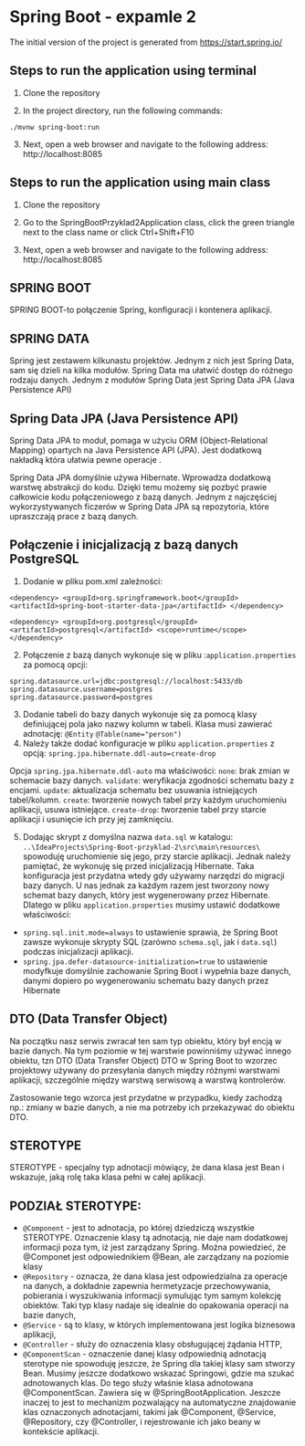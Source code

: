 # Spring Boot - expamle 2

The initial version of the project is generated from https://start.spring.io/

## Steps to run the application using terminal

1. Clone the repository
 
2. In the project directory, run the following commands:

`./mvnw spring-boot:run` 

3. Next, open a web browser and navigate to the following address: http://localhost:8085

## Steps to run the application using main class

1. Clone the repository

2. Go to the SpringBootPrzyklad2Application class, click the green triangle next to the class name or click Ctrl+Shift+F10

3. Next, open a web browser and navigate to the following address: http://localhost:8085


## SPRING BOOT
SPRING BOOT-to połączenie Spring, konfiguracji i kontenera aplikacji. 

## SPRING DATA
Spring jest zestawem kilkunastu projektów. Jednym z nich jest Spring Data, sam się dzieli na kilka modułów. Spring Data ma ułatwić dostęp do różnego rodzaju danych.
Jednym z modułów Spring Data jest Spring Data JPA (Java Persistence API)



## Spring Data JPA (Java Persistence API)
Spring Data JPA to moduł, pomaga w użyciu ORM (Object-Relational Mapping) opartych na Java Persistence API (JPA). Jest dodatkową nakładką która ułatwia pewne operacje .

Spring Data JPA domyślnie używa Hibernate. Wprowadza dodatkową warstwę abstrakcji do kodu.
Dzięki temu możemy się pozbyć prawie całkowicie kodu połączeniowego z bazą danych.
Jednym z najczęściej wykorzystywanych ficzerów w Spring Data JPA są repozytoria, które upraszczają prace z bazą danych.

## Połączenie i inicjalizacją z bazą danych PostgreSQL

1. Dodanie w pliku pom.xml zależności:
 
  `<dependency>
       <groupId>org.springframework.boot</groupId>
       <artifactId>spring-boot-starter-data-jpa</artifactId>
   </dependency>`

  `<dependency>
   		<groupId>org.postgresql</groupId>
   		<artifactId>postgresql</artifactId>
   		<scope>runtime</scope>
   </dependency>`

2. Połączenie  z bazą danych wykonuje się w pliku :`application.properties` za pomocą opcji:

`spring.datasource.url=jdbc:postgresql://localhost:5433/db`
`spring.datasource.username=postgres`
`spring.datasource.password=postgres`

3. Dodanie tabeli do bazy danych wykonuje się za pomocą klasy definiującej pola jako nazwy kolumn w tabeli. Klasa musi zawierać adnotację:
   `@Entity`
   `@Table(name="person")`
4. Należy także dodać konfiguracje w pliku `application.properties` z opcją:
`spring.jpa.hibernate.ddl-auto=create-drop`
 
Opcja `spring.jpa.hibernate.ddl-auto` ma właściwości:
`none`: brak zmian w schemacie bazy danych.
`validate`: weryfikacja zgodności schematu bazy z encjami.
`update`: aktualizacja schematu bez usuwania istniejących tabel/kolumn.
`create`: tworzenie nowych tabel przy każdym uruchomieniu aplikacji, usuwa istniejące.
`create-drop`: tworzenie tabel przy starcie aplikacji i usunięcie ich przy jej zamknięciu.

5. Dodając skrypt z domyślna nazwa `data.sql` w katalogu: 
`..\IdeaProjects\Spring-Boot-przyklad-2\src\main\resources\`
spowoduję uruchomienie się jego, przy starcie aplikacji.
Jednak należy pamiętać, że wykonuję się przed inicjalizacją Hibernate. Taka konfiguracja jest przydatna wtedy gdy używamy narzędzi do migracji bazy danych.
U nas jednak za każdym razem jest tworzony nowy schemat bazy danych, który jest wygenerowany przez Hibernate.
Dlatego w pliku `application.properties` musimy ustawić dodatkowe właściwości:
- `spring.sql.init.mode=always` 
to ustawienie sprawia, że Spring Boot zawsze wykonuje skrypty SQL (zarówno `schema.sql`, jak i `data.sql`) podczas inicjalizacji aplikacji.
- `spring.jpa.defer-datasource-initialization=true`
to ustawienie modyfkuje domyślnie zachowanie Spring Boot i wypełnia baze danych, danymi dopiero po wygenerowaniu schematu bazy danych przez Hibernate

## DTO (Data Transfer Object)
Na początku nasz serwis zwracał ten sam typ obiektu, który był encją w bazie danych. Na tym poziomie w tej warstwie powinniśmy używać innego obiektu, tzn DTO (Data Transfer Object)
DTO w Spring Boot to wzorzec projektowy używany do przesyłania danych między różnymi warstwami aplikacji, szczególnie między warstwą serwisową a warstwą kontrolerów.

Zastosowanie tego wzorca jest przydatne w przypadku, kiedy zachodzą np.: zmiany w bazie danych, a nie ma potrzeby ich przekazywać do obiektu DTO.


## STEROTYPE
STEROTYPE - specjalny typ adnotacji mówiący, że dana klasa jest Bean i wskazuje, jaką rolę taka klasa pełni w całej aplikacji.

## PODZIAŁ STEROTYPE:
- `@Component` - jest to adnotacja, po której dziedziczą wszystkie STEROTYPE. Oznaczenie klasy tą adnotacją, nie daje nam dodatkowej informacji poza tym, iż jest zarządzany Spring. Można powiedzieć, że @Componet jest odpowiednikiem @Bean, ale zarządzany na poziomie klasy
- `@Repository` - oznacza, że dana klasa jest odpowiedzialna za operacje na danych, a dokładnie zapewnia hermetyzacje przechowywania, pobierania i wyszukiwania informacji symulując tym samym kolekcję obiektów.
  Taki typ klasy nadaje się idealnie do opakowania operacji na bazie danych,
- `@Service` - są to klasy, w których implementowana jest logika biznesowa aplikacji,
- `@Controller` - służy do oznaczenia klasy obsługującej żądania HTTP,
- `@ComponentScan` - oznaczenie danej klasy odpowiednią adnotacją sterotype nie spowoduję jeszcze, że Spring dla takiej klasy sam stworzy Bean. Musimy jeszcze dodatkowo wskazać Springowi, gdzie ma szukać adnotowanych klas.
  Do tego służy właśnie klasa adnotowana @ComponentScan. Zawiera się w @SpringBootApplication. Jeszcze inaczej to jest to mechanizm pozwalający na automatyczne znajdowanie klas oznaczonych adnotacjami, takimi jak @Component, @Service, @Repository, czy @Controller, i rejestrowanie ich jako beany w kontekście aplikacji.




